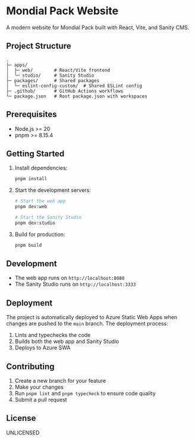 # Mondial Pack Website

A modern website for Mondial Pack built with React, Vite, and Sanity CMS.

## Project Structure

```
.
├─ apps/
│  ├─ web/        # React/Vite frontend
│  └─ studio/     # Sanity Studio
├─ packages/      # Shared packages
│  └─ eslint-config-custom/  # Shared ESLint config
├─ .github/       # GitHub Actions workflows
└─ package.json   # Root package.json with workspaces
```

## Prerequisites

- Node.js >= 20
- pnpm >= 8.15.4

## Getting Started

1. Install dependencies:
   ```bash
   pnpm install
   ```

2. Start the development servers:
   ```bash
   # Start the web app
   pnpm dev:web
   
   # Start the Sanity Studio
   pnpm dev:studio
   ```

3. Build for production:
   ```bash
   pnpm build
   ```

## Development

- The web app runs on `http://localhost:8080`
- The Sanity Studio runs on `http://localhost:3333`

## Deployment

The project is automatically deployed to Azure Static Web Apps when changes are pushed to the `main` branch. The deployment process:

1. Lints and typechecks the code
2. Builds both the web app and Sanity Studio
3. Deploys to Azure SWA

## Contributing

1. Create a new branch for your feature
2. Make your changes
3. Run `pnpm lint` and `pnpm typecheck` to ensure code quality
4. Submit a pull request

## License

UNLICENSED 
